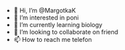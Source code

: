 - 👋 Hi, I’m @MargotkaK
- 👀 I’m interested in poni
- 🌱 I’m currently learning biology
- 💞️ I’m looking to collaborate on friend 
- 📫 How to reach me 
telefon
<!---
MargotkaK/MargotkaK is a ✨ special ✨ repository because its `README.md` (this file) appears on your GitHub profile.
You can click the Preview link to take a look at your changes.
--->
